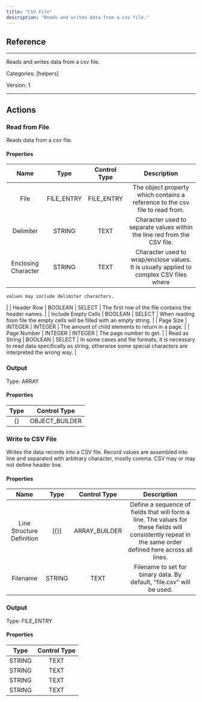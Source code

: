 ```yaml
---
title: "CSV File"
description: "Reads and writes data from a csv file."
---
```

## Reference
<hr />

Reads and writes data from a csv file.


Categories: [helpers]


Version: 1

<hr />






## Actions


### Read from File
Reads data from a csv file.

#### Properties

|      Name      |     Type     |     Control Type     |     Description     |
|:--------------:|:------------:|:--------------------:|:-------------------:|
| File | FILE_ENTRY | FILE_ENTRY  |  The object property which contains a reference to the csv file to read from.  |
| Delimiter | STRING | TEXT  |  Character used to separate values within the line red from the CSV file.  |
| Enclosing Character | STRING | TEXT  |      Character used to wrap/enclose values. It is usually applied to complex CSV files where
    values may include delimiter characters.
  |
| Header Row | BOOLEAN | SELECT  |  The first row of the file contains the header names.  |
| Include Empty Cells | BOOLEAN | SELECT  |  When reading from file the empty cells will be filled with an empty string.  |
| Page Size | INTEGER | INTEGER  |  The amount of child elements to return in a page.  |
| Page Number | INTEGER | INTEGER  |  The page number to get.  |
| Read as String | BOOLEAN | SELECT  |  In some cases and file formats, it is necessary to read data specifically as string, otherwise some special characters are interpreted the wrong way.  |


### Output



Type: ARRAY


#### Properties

|     Type     |     Control Type     |
|:------------:|:--------------------:|
| {} | OBJECT_BUILDER  |






### Write to CSV File
Writes the data records into a CSV file. Record values are assembled into line and separated with arbitrary character, mostly comma. CSV may or may not define header line.

#### Properties

|      Name      |     Type     |     Control Type     |     Description     |
|:--------------:|:------------:|:--------------------:|:-------------------:|
| Line Structure Definition | [{}] | ARRAY_BUILDER  |  Define a sequence of fields that will form a line. The values for these fields will consistently repeat in the same order defined here across all lines.  |
| Filename | STRING | TEXT  |  Filename to set for binary data. By default, "file.csv" will be used.  |


### Output



Type: FILE_ENTRY


#### Properties

|     Type     |     Control Type     |
|:------------:|:--------------------:|
| STRING | TEXT  |
| STRING | TEXT  |
| STRING | TEXT  |
| STRING | TEXT  |






